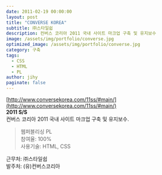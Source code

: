 ```yaml
---
date: 2011-02-19 00:00:00
layout: post
title: "CONVERSE KOREA"
subtitle: ㈜스타일쉽
description: 컨버스 코리아 2011 국내 사이트 마크업 구축 및 유지보수
image: /assets/img/portfolio/converse.jpg
optimized_image: /assets/img/portfolio/converse.jpg
category: 구축
tags:
  - CSS
  - HTML
  - PL
author: jihy
paginate: false
---
```


[http://www.conversekorea.com/11ss/#main/](http://www.conversekorea.com/11ss/#main/)<br>
**2011 S/S** <br>
컨버스 코리아 2011 국내 사이트 마크업 구축 및 유지보수.

> 웹퍼블리싱 PL <br>
참여율: 100% <br>
사용기술: HTML, CSS

근무처: ㈜스타일쉽 <br>
발주처: (유)컨버스코리아